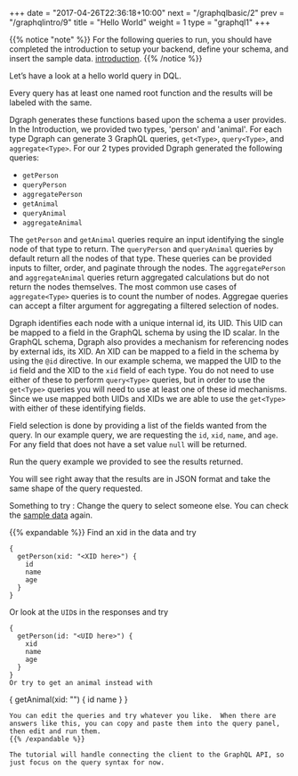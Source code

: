 +++
date = "2017-04-26T22:36:18+10:00"
next = "/graphqlbasic/2"
prev = "/graphqlintro/9"
title = "Hello World"
weight = 1
type = "graphql1"
+++

{{% notice "note" %}}
  For the following queries to run, you should have completed the introduction to setup your backend, define your schema, and insert the sample data. [introduction](../../intro/1/).
{{% /notice %}}

Let’s have a look at a hello world query in DQL.

Every query has at least one named root function and the results will be labeled with the same.

Dgraph generates these functions based upon the schema a user provides. In the Introduction, we provided two types, 'person' and 'animal'. For each type Dgraph can generate 3 GraphQL queries, `get<Type>`, `query<Type>`, and `aggregate<Type>`. For our 2 types provided Dgraph generated the following queries:

- `getPerson`
- `queryPerson`
- `aggregatePerson`
- `getAnimal`
- `queryAnimal`
- `aggregateAnimal`

The `getPerson` and `getAnimal` queries require an input identifying the single node of that type to return. The `queryPerson` and `queryAnimal` queries by default return all the nodes of that type. These queries can be provided inputs to filter, order, and paginate through the nodes. The `aggregatePerson` and `aggregateAnimal` queries return aggregated calculations but do not return the nodes themselves. The most common use cases of `aggregate<Type>` queries is to count the number of nodes. Aggregae queries can accept a filter argument for aggregating a filtered selection of nodes.

Dgraph identifies each node with a unique internal id, its UID. This UID can be mapped to a field in the GraphQL schema by using the ID scalar. In the GraphQL schema, Dgraph also provides a mechanism for referencing nodes by external ids, its XID. An XID can be mapped to a field in the schema by using the `@id` directive. In our example schema, we mapped the UID to the `id` field and the XID to the `xid` field of each type. You do not need to use either of these to perform `query<Type>` queries, but in order to use the `get<Type>` queries you will need to use at least one of these id mechanisms. Since we use mapped both UIDs and XIDs we are able to use the `get<Type>` with either of these identifying fields.

Field selection is done by providing a list of the fields wanted from the query. In our example query, we are requesting the `id`, `xid`, `name`, and `age`. For any field that does not have a set value `null` will be returned.

Run the query example we provided to see the results returned.

You will see right away that the results are in JSON format and take the same shape of the query requested.

Something to try : Change the query to select someone else.
You can check the [sample data](../../intro/4) again.

{{% expandable %}}
Find an xid in the data and try
```
{
  getPerson(xid: "<XID here>") {
    id
    name
    age
  }
}
```
Or look at the `UID`s in the responses and try
```
{
  getPerson(id: "<UID here>") {
    xid
    name
    age
  }
}
Or try to get an animal instead with
```
{
  getAnimal(xid: "<XID here>") {
    id
    name
  }
}
```
You can edit the queries and try whatever you like.  When there are
answers like this, you can copy and paste them into the query panel, then edit and run them.
{{% /expandable %}}

The tutorial will handle connecting the client to the GraphQL API, so just focus on the query syntax for now.
